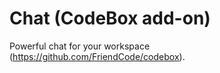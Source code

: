 Chat (CodeBox add-on)
========================

Powerful chat for your workspace (https://github.com/FriendCode/codebox).